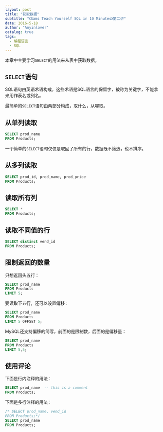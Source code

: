 ```yaml
---
layout: post
title: "获取数据"
subtitle: "《Sams Teach Yourself SQL in 10 Minutes》第二讲"
date: 2016-5-18
author: "Anyinlover"
catalog: true
tags:
  - 编程语言
  - SQL
---
```


本章中主要学习`SELECT`的用法来从表中获取数据。

## `SELECT`语句

SQL语句由英语术语构成，这些术语是SQL语言的保留字，被称为关键字，不能拿来用作表名或列名。

最简单的`SELECT`语句由两部分构成，取什么，从哪取。

## 从单列读取

~~~sql
SELECT prod_name
FROM Products;
~~~

一个简单的`SELECT`语句仅仅是取回了所有的行，数据既不筛选，也不排序。

## 从多列读取

~~~sql
SELECT prod_id, prod_name, prod_price 
FROM Products;
~~~

## 读取所有列

~~~sql
SELECT * 
FROM Products;
~~~

## 读取不同值的行

~~~sql
SELECT distinct vend_id 
FROM Products;
~~~

## 限制返回的数量

只想返回头五行：

~~~sql
SELECT prod_name 
FROM Products 
LIMIT 5;
~~~

要读取下五行，还可以设置偏移：

~~~sql
SELECT prod_name 
FROM Products 
LIMIT 5 OFFSET 5;
~~~

MySQL还支持偏移的简写，前面的是限制数，后面的是偏移量：

~~~sql
SELECT prod_name 
FROM Products 
LIMIT 5,5;
~~~

## 使用评论

下面是行内注释的用法：

~~~sql
SELECT prod_name  -- this is a comment
FROM Products;
~~~

下面是多行注释的用法：

~~~sql
/* SELECT prod_name, vend_id
FROM Products;*/
SELECT prod_name
FROM Products;
~~~
